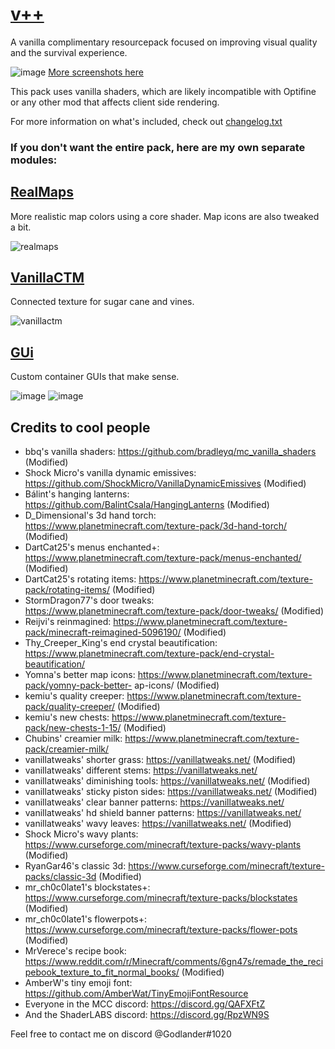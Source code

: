 # [v++](https://github.com/Godlander/vpp/releases/latest)

A vanilla complimentary resourcepack focused on improving visual quality and the survival experience.

![image](https://user-images.githubusercontent.com/16228717/142796442-6964e2f0-65a5-47e6-b74e-8938902649e3.png)
[More screenshots here](Screenshots.md)

This pack uses vanilla shaders, which are likely incompatible with Optifine or any other mod that affects client side rendering.

For more information on what's included, check out [changelog.txt](changelog.txt)

### If you don't want the entire pack, here are my own separate modules:

## [RealMaps](RealMaps.zip)
More realistic map colors using a core shader.
Map icons are also tweaked a bit.

![realmaps](https://media.discordapp.net/attachments/834866130585387009/903396347640688640/unknown.png?width=763&height=676)

## [VanillaCTM](VanillaCTM.zip)
Connected texture for sugar cane and vines.

![vanillactm](https://user-images.githubusercontent.com/16228717/139353051-85878743-5147-485b-941d-517ffae4be04.png)

## [GUi](GUi.zip)
Custom container GUIs that make sense.

![image](https://user-images.githubusercontent.com/16228717/139380148-68662a02-e89b-42b5-b518-40427dda29dd.png)
![image](https://user-images.githubusercontent.com/16228717/139380251-1271d0a5-457b-4e91-9fc5-1f40ae545ccc.png)


## Credits to cool people
- bbq's vanilla shaders: https://github.com/bradleyq/mc_vanilla_shaders (Modified)
- Shock Micro's vanilla dynamic emissives: https://github.com/ShockMicro/VanillaDynamicEmissives (Modified)
- Bálint's hanging lanterns: https://github.com/BalintCsala/HangingLanterns (Modified)
- D_Dimensional's 3d hand torch: https://www.planetminecraft.com/texture-pack/3d-hand-torch/ (Modified)
- DartCat25's menus enchanted+: https://www.planetminecraft.com/texture-pack/menus-enchanted/ (Modified)
- DartCat25's rotating items: https://www.planetminecraft.com/texture-pack/rotating-items/ (Modified)
- StormDragon77's door tweaks: https://www.planetminecraft.com/texture-pack/door-tweaks/ (Modified)
- Reijvi's reinmagined: https://www.planetminecraft.com/texture-pack/minecraft-reimagined-5096190/ (Modified)
- Thy_Creeper_King's end crystal beautification: https://www.planetminecraft.com/texture-pack/end-crystal-beautification/
- Yomna's better map icons: https://www.planetminecraft.com/texture-pack/yomny-pack-better- ap-icons/ (Modified)
- kemiu's quality creeper: https://www.planetminecraft.com/texture-pack/quality-creeper/ (Modified)
- kemiu's new chests: https://www.planetminecraft.com/texture-pack/new-chests-1-15/ (Modified)
- Chubins' creamier milk: https://www.planetminecraft.com/texture-pack/creamier-milk/
- vanillatweaks' shorter grass: https://vanillatweaks.net/ (Modified)
- vanillatweaks' different stems: https://vanillatweaks.net/
- vanillatweaks' diminishing tools: https://vanillatweaks.net/ (Modified)
- vanillatweaks' sticky piston sides: https://vanillatweaks.net/ (Modified)
- vanillatweaks' clear banner patterns: https://vanillatweaks.net/
- vanillatweaks' hd shield banner patterns: https://vanillatweaks.net/
- vanillatweaks' wavy leaves: https://vanillatweaks.net/ (Modified)
- Shock Micro's wavy plants: https://www.curseforge.com/minecraft/texture-packs/wavy-plants (Modified)
- RyanGar46's classic 3d: https://www.curseforge.com/minecraft/texture-packs/classic-3d (Modified)
- mr_ch0c0late1's blockstates+: https://www.curseforge.com/minecraft/texture-packs/blockstates (Modified)
- mr_ch0c0late1's flowerpots+: https://www.curseforge.com/minecraft/texture-packs/flower-pots (Modified)
- MrVerece's recipe book: https://www.reddit.com/r/Minecraft/comments/6gn47s/remade_the_recipebook_texture_to_fit_normal_books/ (Modified)
- AmberW's tiny emoji font: https://github.com/AmberWat/TinyEmojiFontResource
- Everyone in the MCC discord: https://discord.gg/QAFXFtZ
- And the ShaderLABS discord: https://discord.gg/RpzWN9S

Feel free to contact me on discord @Godlander#1020
